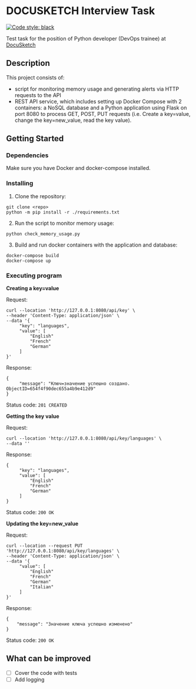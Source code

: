 # DOCUSKETCH Interview Task
[![Code style: black](https://img.shields.io/badge/code%20style-black-000000.svg)](https://github.com/psf/black)

Test task for the position of Python developer (DevOps trainee) at [DocuSketch](https://hh.ru/employer/5714322)


## Description
This project consists of:
- script for monitoring memory usage and generating alerts via HTTP requests to the API
- REST API service, which includes setting up Docker Compose with 2 containers: a NoSQL database and a Python application using Flask on port 8080 to process GET, POST, PUT requests (i.e. Create a key=value, change the key=new_value, read the key value).

## Getting Started

### Dependencies
Make sure you have Docker and docker-compose installed.

### Installing
1. Clone the repository:
```
git clone <repo>
python -m pip install -r ./requirements.txt
```
2. Run the script to monitor memory usage:
```
python check_memory_usage.py
```
3. Build and run docker containers with the application and database:
```
docker-compose build
docker-compose up
```

### Executing program
**Creating a key=value**

Request:
```
curl --location 'http://127.0.0.1:8080/api/key' \
--header 'Content-Type: application/json' \
--data '{
     "key": "languages",
     "value": [
         "English"
         "French"
         "German"
     ]
}'
```
Response:
```
{
     "message": "Ключ=значение успешно создано. ObjectID=654f4f90dec655a4b9e412d9"
}
```
Status code: `201 CREATED`


**Getting the key value**

Request:
```
curl --location 'http://127.0.0.1:8080/api/key/languages' \
--data ''
```
Response:
```
{
     "key": "languages",
     "value": [
         "English"
         "French"
         "German"
     ]
}
```
Status code: `200 OK`

**Updating the key=new_value**

Request:
```
curl --location --request PUT 'http://127.0.0.1:8080/api/key/languages' \
--header 'Content-Type: application/json' \
--data '{
     "value": [
         "English"
         "French"
         "German"
         "Italian"
     ]
}'
```
Response:
```
{
    "message": "Значение ключа успешно изменено"
}
```
Status code: `200 OK`

## What can be improved
- [ ] Cover the code with tests
- [ ] Add logging